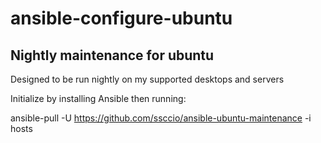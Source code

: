 # ansible-configure-ubuntu
## Nightly maintenance for ubuntu

Designed to be run nightly on my supported desktops and servers

Initialize by installing Ansible then running:

ansible-pull -U https://github.com/ssccio/ansible-ubuntu-maintenance -i hosts


